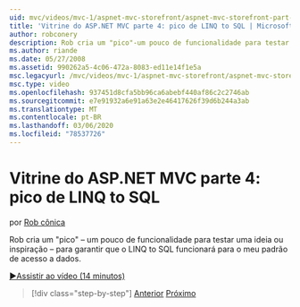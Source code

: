 ```yaml
---
uid: mvc/videos/mvc-1/aspnet-mvc-storefront/aspnet-mvc-storefront-part-4-linq-to-sql-spike
title: 'Vitrine do ASP.NET MVC parte 4: pico de LINQ to SQL | Microsoft Docs'
author: robconery
description: Rob cria um "pico"-um pouco de funcionalidade para testar uma ideia ou inspiração – para garantir que o LINQ to SQL funcionará para o meu padrão de acesso a dados.
ms.author: riande
ms.date: 05/27/2008
ms.assetid: 990262a5-4c06-472a-8083-ed11e14f1e5a
msc.legacyurl: /mvc/videos/mvc-1/aspnet-mvc-storefront/aspnet-mvc-storefront-part-4-linq-to-sql-spike
msc.type: video
ms.openlocfilehash: 937451d8cfa5bb96ca6abebf440af86c2c2746ab
ms.sourcegitcommit: e7e91932a6e91a63e2e46417626f39d6b244a3ab
ms.translationtype: MT
ms.contentlocale: pt-BR
ms.lasthandoff: 03/06/2020
ms.locfileid: "78537726"
---
```

# <a name="aspnet-mvc-storefront-part-4-linq-to-sql-spike"></a>Vitrine do ASP.NET MVC parte 4: pico de LINQ to SQL

por [Rob cônica](https://github.com/robconery)

Rob cria um "pico" – um pouco de funcionalidade para testar uma ideia ou inspiração – para garantir que o LINQ to SQL funcionará para o meu padrão de acesso a dados.

[&#9654;Assistir ao vídeo (14 minutos)](https://channel9.msdn.com/Blogs/ASP-NET-Site-Videos/aspnet-mvc-storefront-part-4-linq-to-sql-spike)

> [!div class="step-by-step"]
> [Anterior](aspnet-mvc-storefront-part-3-pipes-and-filters.md)
> [Próximo](aspnet-mvc-storefront-part-5-globalization.md)
